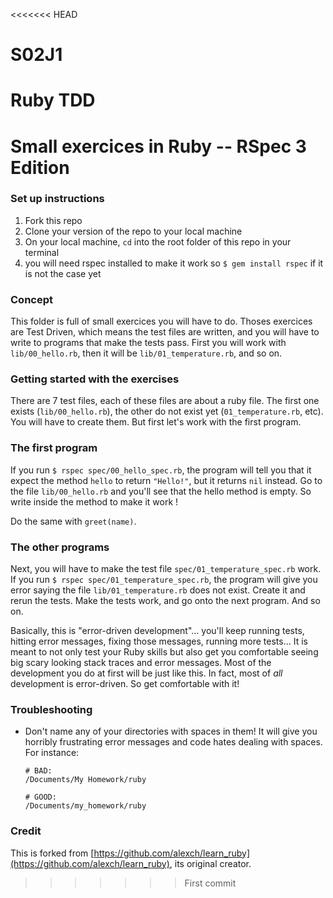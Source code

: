 <<<<<<< HEAD
# S02J1
Ruby TDD
=======
Small exercices in Ruby -- RSpec 3 Edition
==========

### Set up instructions

1. Fork this repo
2. Clone your version of the repo to your local machine
3. On your local machine, `cd` into the root folder of this repo in your terminal
4. you will need rspec installed to make it work so `$ gem install rspec` if it is not the case yet

### Concept
This folder is full of small exercices you will have to do. Thoses exercices are Test Driven, which means the test files are written, and you will have to write to programs that make the tests pass. First you will work with `lib/00_hello.rb`, then it will be `lib/01_temperature.rb`, and so on.

### Getting started with the exercises
There are 7 test files, each of these files are about a ruby file. The first one exists (`lib/00_hello.rb`), the other do not exist yet (`01_temperature.rb`, etc). You will have to create them. But first let's work with the first program.

### The first program
If you run `$ rspec spec/00_hello_spec.rb`, the program will tell you that it expect the method `hello` to return `"Hello!"`, but it returns `nil` instead. Go to the file `lib/00_hello.rb` and you'll see that the hello method is empty. So write inside the method to make it work !


Do the same with `greet(name)`.

### The other programs
Next, you will have to make the test file `spec/01_temperature_spec.rb` work. If you run `$ rspec spec/01_temperature_spec.rb`, the program will give you error saying the file `lib/01_temperature.rb` does not exist. Create it and rerun the tests. Make the tests work, and go onto the next program. And so on.


Basically, this is "error-driven development"... you'll keep running tests, hitting error messages, fixing those messages, running more tests...  It is meant to not only test your Ruby skills but also get you comfortable seeing big scary looking stack traces and error messages.  Most of the development you do at first will be just like this.  In fact, most of *all* development is error-driven.  So get comfortable with it!

### Troubleshooting

* Don't name any of your directories with spaces in them! It will give you horribly frustrating error messages and code hates dealing with spaces.  For instance:

  ```language-bash
  # BAD:
  /Documents/My Homework/ruby

  # GOOD:
  /Documents/my_homework/ruby
  ```


### Credit

This is forked from [https://github.com/alexch/learn_ruby](https://github.com/alexch/learn_ruby), its original creator.
>>>>>>> First commit
